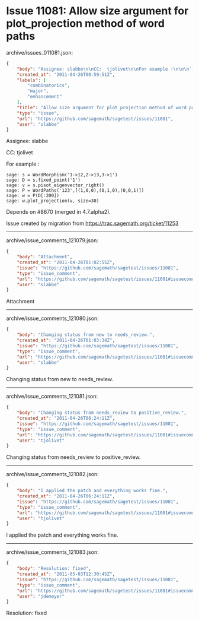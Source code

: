 # Issue 11081: Allow size argument for plot_projection method of word paths

archive/issues_011081.json:
```json
{
    "body": "Assignee: slabbe\n\nCC:  tjolivet\n\nFor example :\n\n\n```\nsage: s = WordMorphism('1->12,2->13,3->1')           \nsage: D = s.fixed_point('1')                         \nsage: v = s.pisot_eigenvector_right()                \nsage: P = WordPaths('123',[(1,0,0),(0,1,0),(0,0,1)]) \nsage: w = P(D[:200])                                 \nsage: w.plot_projection(v, size=30)\n```\n\n\nDepends on #8670 (merged in 4.7.alpha2).\n\nIssue created by migration from https://trac.sagemath.org/ticket/11253\n\n",
    "created_at": "2011-04-26T00:59:51Z",
    "labels": [
        "combinatorics",
        "major",
        "enhancement"
    ],
    "title": "Allow size argument for plot_projection method of word paths",
    "type": "issue",
    "url": "https://github.com/sagemath/sagetest/issues/11081",
    "user": "slabbe"
}
```
Assignee: slabbe

CC:  tjolivet

For example :


```
sage: s = WordMorphism('1->12,2->13,3->1')           
sage: D = s.fixed_point('1')                         
sage: v = s.pisot_eigenvector_right()                
sage: P = WordPaths('123',[(1,0,0),(0,1,0),(0,0,1)]) 
sage: w = P(D[:200])                                 
sage: w.plot_projection(v, size=30)
```


Depends on #8670 (merged in 4.7.alpha2).

Issue created by migration from https://trac.sagemath.org/ticket/11253





---

archive/issue_comments_121079.json:
```json
{
    "body": "Attachment",
    "created_at": "2011-04-26T01:02:55Z",
    "issue": "https://github.com/sagemath/sagetest/issues/11081",
    "type": "issue_comment",
    "url": "https://github.com/sagemath/sagetest/issues/11081#issuecomment-121079",
    "user": "slabbe"
}
```

Attachment



---

archive/issue_comments_121080.json:
```json
{
    "body": "Changing status from new to needs_review.",
    "created_at": "2011-04-26T01:03:34Z",
    "issue": "https://github.com/sagemath/sagetest/issues/11081",
    "type": "issue_comment",
    "url": "https://github.com/sagemath/sagetest/issues/11081#issuecomment-121080",
    "user": "slabbe"
}
```

Changing status from new to needs_review.



---

archive/issue_comments_121081.json:
```json
{
    "body": "Changing status from needs_review to positive_review.",
    "created_at": "2011-04-26T06:24:11Z",
    "issue": "https://github.com/sagemath/sagetest/issues/11081",
    "type": "issue_comment",
    "url": "https://github.com/sagemath/sagetest/issues/11081#issuecomment-121081",
    "user": "tjolivet"
}
```

Changing status from needs_review to positive_review.



---

archive/issue_comments_121082.json:
```json
{
    "body": "I applied the patch and everything works fine.",
    "created_at": "2011-04-26T06:24:11Z",
    "issue": "https://github.com/sagemath/sagetest/issues/11081",
    "type": "issue_comment",
    "url": "https://github.com/sagemath/sagetest/issues/11081#issuecomment-121082",
    "user": "tjolivet"
}
```

I applied the patch and everything works fine.



---

archive/issue_comments_121083.json:
```json
{
    "body": "Resolution: fixed",
    "created_at": "2011-05-03T12:30:45Z",
    "issue": "https://github.com/sagemath/sagetest/issues/11081",
    "type": "issue_comment",
    "url": "https://github.com/sagemath/sagetest/issues/11081#issuecomment-121083",
    "user": "jdemeyer"
}
```

Resolution: fixed
